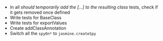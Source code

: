 * In all _should temporarily add the [...] to the resulting class_ tests, check if it gets removed once defined
* Write tests for BaseClass
* Write tests for exportValues
* Create addClassAnnotation
* Switch all the `spyOn*` to `jasmine.createSpy`
